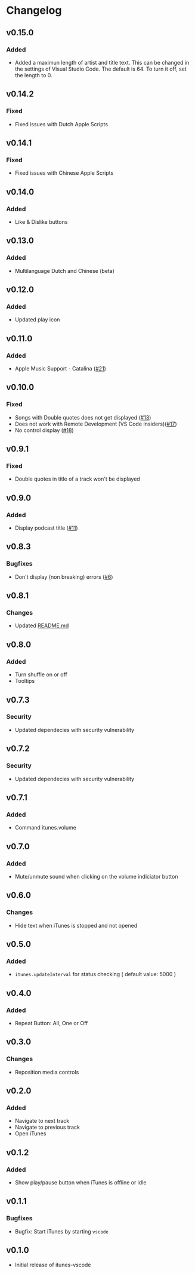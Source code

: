 # Changelog

## v0.15.0
### Added
* Added a maximun length of artist and title text. This can be changed in the settings of Visual Studio Code. The default is 64. To turn it off, set the length to 0.

## v0.14.2
### Fixed
* Fixed issues with Dutch Apple Scripts

## v0.14.1
### Fixed
* Fixed issues with Chinese Apple Scripts

## v0.14.0
### Added
* Like & Dislike buttons

## v0.13.0
### Added
* Multilanguage Dutch and Chinese (beta)

## v0.12.0
### Added
* Updated play icon

## v0.11.0
### Added
* Apple Music Support - Catalina ([#21](https://github.com/PsykoSoldi3r/vscode-itunes/issues/21))

## v0.10.0
### Fixed
* Songs with Double quotes does not get displayed ([#13](https://github.com/PsykoSoldi3r/vscode-itunes/issues/13))
* Does not work with Remote Development (VS Code Insiders)([#17](https://github.com/PsykoSoldi3r/vscode-itunes/issues/17))
* No control display ([#18](https://github.com/PsykoSoldi3r/vscode-itunes/issues/18))

## v0.9.1
### Fixed
* Double quotes in title of a track won't be displayed

## v0.9.0
### Added
* Display podcast title ([#11](https://github.com/PsykoSoldi3r/vscode-itunes/issues/11))

## v0.8.3
### Bugfixes
* Don't display (non breaking) errors ([#6](https://github.com/PsykoSoldi3r/vscode-itunes/issues/6))

## v0.8.1
### Changes
* Updated [README.md](https://github.com/PsykoSoldi3r/vscode-itunes/blob/master/README.md)

## v0.8.0
### Added
* Turn shuffle on or off
* Tooltips

## v0.7.3
### Security
* Updated dependecies with security vulnerability

## v0.7.2
### Security
* Updated dependecies with security vulnerability

## v0.7.1
### Added
* Command itunes.volume

## v0.7.0
### Added
* Mute/unmute sound when clicking on the volume indiciator button

## v0.6.0
### Changes
* Hide text when iTunes is stopped and not opened

## v0.5.0
### Added
* `itunes.updateInterval` for status checking ( default value: 5000 )

## v0.4.0
### Added
* Repeat Button: All, One or Off

## v0.3.0
### Changes
* Reposition media controls

## v0.2.0
### Added
* Navigate to next track
* Navigate to previous track
* Open iTunes

## v0.1.2
### Added
* Show play/pause button when iTunes is offline or idle

## v0.1.1
### Bugfixes
* Bugfix: Start iTunes by starting `vscode`

## v0.1.0

* Initial release of itunes-vscode
